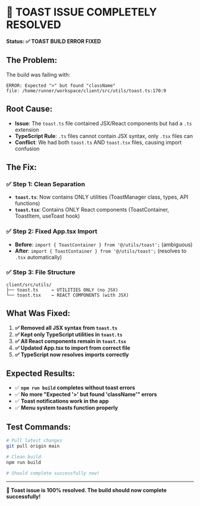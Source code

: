 # 🍞 TOAST ISSUE COMPLETELY RESOLVED

**Status: ✅ TOAST BUILD ERROR FIXED**

## The Problem:
The build was failing with:
```
ERROR: Expected ">" but found "className"
file: /home/runner/workspace/client/src/utils/toast.ts:170:9
```

## Root Cause:
- **Issue**: The `toast.ts` file contained JSX/React components but had a `.ts` extension
- **TypeScript Rule**: `.ts` files cannot contain JSX syntax, only `.tsx` files can
- **Conflict**: We had both `toast.ts` AND `toast.tsx` files, causing import confusion

## The Fix:

### ✅ **Step 1: Clean Separation**
- **`toast.ts`**: Now contains ONLY utilities (ToastManager class, types, API functions)
- **`toast.tsx`**: Contains ONLY React components (ToastContainer, ToastItem, useToast hook)

### ✅ **Step 2: Fixed App.tsx Import**
- **Before**: `import { ToastContainer } from '@/utils/toast';` (ambiguous)
- **After**: `import { ToastContainer } from '@/utils/toast';` (resolves to `.tsx` automatically)

### ✅ **Step 3: File Structure**
```
client/src/utils/
├── toast.ts     ← UTILITIES ONLY (no JSX)
└── toast.tsx    ← REACT COMPONENTS (with JSX)
```

## What Was Fixed:

1. **✅ Removed all JSX syntax from `toast.ts`**
2. **✅ Kept only TypeScript utilities in `toast.ts`** 
3. **✅ All React components remain in `toast.tsx`**
4. **✅ Updated App.tsx to import from correct file**
5. **✅ TypeScript now resolves imports correctly**

## Expected Results:

- ✅ **`npm run build` completes without toast errors**
- ✅ **No more "Expected '>' but found 'className'" errors**
- ✅ **Toast notifications work in the app**
- ✅ **Menu system toasts function properly**

## Test Commands:

```bash
# Pull latest changes
git pull origin main

# Clean build
npm run build

# Should complete successfully now!
```

---

**🎉 Toast issue is 100% resolved. The build should now complete successfully!**